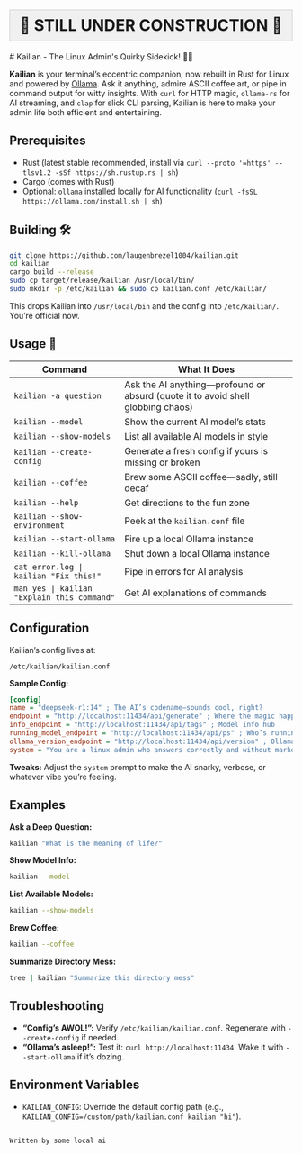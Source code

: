 <h1 style="text-align: center; background-color: #f0f0f0; padding: 10px; border: 1px solid #ccc;">🚧 STILL UNDER CONSTRUCTION 🚧</h1>
# Kailian - The Linux Admin's Quirky Sidekick! 🤖🎉

**Kailian** is your terminal’s eccentric companion, now rebuilt in Rust for Linux and powered by [Ollama](https://ollama.com/). Ask it anything, admire ASCII coffee art, or pipe in command output for witty insights. With `curl` for HTTP magic, `ollama-rs` for AI streaming, and `clap` for slick CLI parsing, Kailian is here to make your admin life both efficient and entertaining.

## Prerequisites
- Rust (latest stable recommended, install via `curl --proto '=https' --tlsv1.2 -sSf https://sh.rustup.rs | sh`)
- Cargo (comes with Rust)
- Optional: `ollama` installed locally for AI functionality (`curl -fsSL https://ollama.com/install.sh | sh`)

## Building 🛠️
```bash
git clone https://github.com/laugenbrezel1004/kailian.git
cd kailian
cargo build --release
sudo cp target/release/kailian /usr/local/bin/
sudo mkdir -p /etc/kailian && sudo cp kailian.conf /etc/kailian/
```
This drops Kailian into `/usr/local/bin` and the config into `/etc/kailian/`. You’re official now.

## Usage 🔧

| Command                                     | What It Does                                      |
|---------------------------------------------|---------------------------------------------------|
| `kailian -a question`                       | Ask the AI anything—profound or absurd (quote it to avoid shell globbing chaos) |
| `kailian --model`                           | Show the current AI model’s stats                 |
| `kailian --show-models`                     | List all available AI models in style           |
| `kailian --create-config`                   | Generate a fresh config if yours is missing or broken |
| `kailian --coffee`                          | Brew some ASCII coffee—sadly, still decaf        |
| `kailian --help`                            | Get directions to the fun zone                   |
| `kailian --show-environment`                | Peek at the `kailian.conf` file                 |
| `kailian --start-ollama`                    | Fire up a local Ollama instance                  |
| `kailian --kill-ollama`                     | Shut down a local Ollama instance                 |
| `cat error.log \| kailian "Fix this!"`      | Pipe in errors for AI analysis | 
| `man yes \| kailian "Explain this command"` | Get AI explanations of commands |

## Configuration

Kailian’s config lives at:

`/etc/kailian/kailian.conf`

**Sample Config:**

```ini
[config]
name = "deepseek-r1:14" ; The AI’s codename—sounds cool, right?
endpoint = "http://localhost:11434/api/generate" ; Where the magic happens
info_endpoint = "http://localhost:11434/api/tags" ; Model info hub
running_model_endpoint = "http://localhost:11434/api/ps" ; Who’s running?
ollama_version_endpoint = "http://localhost:11434/api/version" ; Ollama’s brag
system = "You are a linux admin who answers correctly and without markdown" ; AI’s personality—straight to the point
```

**Tweaks:** Adjust the `system` prompt to make the AI snarky, verbose, or whatever vibe you’re feeling.

## Examples

**Ask a Deep Question:**

```bash
kailian "What is the meaning of life?"
```

**Show Model Info:**

```bash
kailian --model
```

**List Available Models:**

```bash
kailian --show-models
```

**Brew Coffee:**

```bash
kailian --coffee
```

**Summarize Directory Mess:**

```bash
tree | kailian "Summarize this directory mess"
```

## Troubleshooting

* **“Config’s AWOL!”:** Verify `/etc/kailian/kailian.conf`. Regenerate with `--create-config` if needed.
* **“Ollama’s asleep!”:** Test it: `curl http://localhost:11434`. Wake it with `--start-ollama` if it’s dozing.

## Environment Variables

* `KAILIAN_CONFIG`: Override the default config path (e.g., `KAILIAN_CONFIG=/custom/path/kailian.conf kailian "hi"`).
```

Written by some local ai
